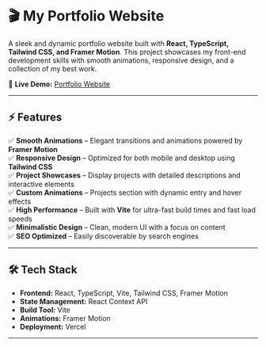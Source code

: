# 🎬 My Portfolio Website  

A sleek and dynamic portfolio website built with **React, TypeScript, Tailwind CSS, and Framer Motion**. This project showcases my front-end development skills with smooth animations, responsive design, and a collection of my best work.

🚀 **Live Demo:** [Portfolio Website](https://coderver-portfolio.vercel.app/)

---

## ⚡ Features  

✅ **Smooth Animations** – Elegant transitions and animations powered by **Framer Motion**  
✅ **Responsive Design** – Optimized for both mobile and desktop using **Tailwind CSS**  
✅ **Project Showcases** – Display projects with detailed descriptions and interactive elements  
✅ **Custom Animations** – Projects section with dynamic entry and hover effects  
✅ **High Performance** – Built with **Vite** for ultra-fast build times and fast load speeds  
✅ **Minimalistic Design** – Clean, modern UI with a focus on content  
✅ **SEO Optimized** – Easily discoverable by search engines  

---

## 🛠️ Tech Stack  

- **Frontend:** React, TypeScript, Vite, Tailwind CSS, Framer Motion  
- **State Management:** React Context API  
- **Build Tool:** Vite  
- **Animations:** Framer Motion  
- **Deployment:** Vercel  

---


